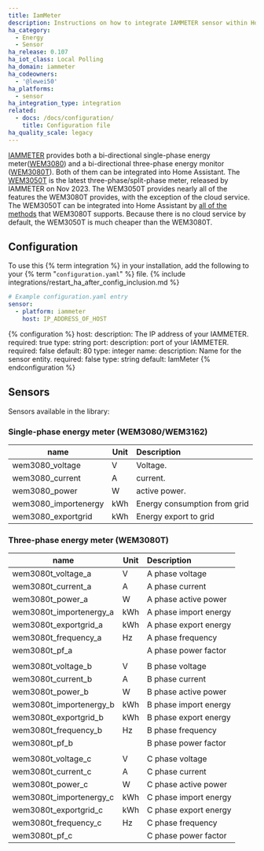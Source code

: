 ```yaml
---
title: IamMeter
description: Instructions on how to integrate IAMMETER sensor within Home Assistant.
ha_category:
  - Energy
  - Sensor
ha_release: 0.107
ha_iot_class: Local Polling
ha_domain: iammeter
ha_codeowners:
  - '@lewei50'
ha_platforms:
  - sensor
ha_integration_type: integration
related:
  - docs: /docs/configuration/
    title: Configuration file
ha_quality_scale: legacy
---
```


[IAMMETER](https://www.iammeter.com/) provides both a bi-directional single-phase energy meter([WEM3080](https://www.iammeter.com/products/single-phase-meter)) and a bi-directional three-phase energy monitor ([WEM3080T](https://www.iammeter.com/products/three-phase-meter)). Both of them can be integrated into Home Assistant.
The [WEM3050T](https://www.iammeter.com/products/3phase-meter-3050t) is the latest three-phase/split-phase meter, released by IAMMETER on Nov 2023.
The WEM3050T provides nearly all of the features the WEM3080T provides, with the exception of the cloud service.
The WEM3050T can be integrated into Home Assistant by [all of the methods](https://community.home-assistant.io/t/four-ways-to-integrate-the-electricity-usage-monitor-iammeter-into-the-home-assistant/485520/) that WEM3080T supports.
Because there is no cloud service by default, the WEM3050T is much cheaper than the WEM3080T.

## Configuration

To use this {% term integration %} in your installation, add the following to your {% term "`configuration.yaml`" %} file.
{% include integrations/restart_ha_after_config_inclusion.md %}

```yaml
# Example configuration.yaml entry
sensor:
  - platform: iammeter
    host: IP_ADDRESS_OF_HOST
```

{% configuration %}
host:
  description: The IP address of your IAMMETER.
  required: true
  type: string
port:
  description: port of your IAMMETER.
  required: false
  default: 80
  type: integer
name:
  description: Name for the sensor entity.
  required: false
  type: string
  default: IamMeter
{% endconfiguration %}

## Sensors

Sensors available in the library:

### Single-phase energy meter (WEM3080/WEM3162)

| name                 | Unit | Description                  |
| -------------------- | ---- | :--------------------------- |
| wem3080_voltage      | V    | Voltage.                     |
| wem3080_current      | A    | current.                     |
| wem3080_power        | W    | active power.                |
| wem3080_importenergy | kWh  | Energy consumption from grid |
| wem3080_exportgrid   | kWh  | Energy export to grid        |

### Three-phase energy meter (WEM3080T)

| name                    | Unit | Description           |
| ----------------------- | ---- | :-------------------- |
| wem3080t_voltage_a      | V    | A phase voltage       |
| wem3080t_current_a      | A    | A phase current       |
| wem3080t_power_a        | W    | A phase active power  |
| wem3080t_importenergy_a | kWh  | A phase import energy |
| wem3080t_exportgrid_a   | kWh  | A phase export energy |
| wem3080t_frequency_a    | Hz   | A phase frequency     |
| wem3080t_pf_a           |      | A phase power factor  |
|                         |      |                       |
| wem3080t_voltage_b      | V    | B phase voltage       |
| wem3080t_current_b      | A    | B phase current       |
| wem3080t_power_b        | W    | B phase active power  |
| wem3080t_importenergy_b | kWh  | B phase import energy |
| wem3080t_exportgrid_b   | kWh  | B phase export energy |
| wem3080t_frequency_b    | Hz   | B phase frequency     |
| wem3080t_pf_b           |      | B phase power factor  |
|                         |      |                       |
| wem3080t_voltage_c      | V    | C phase voltage       |
| wem3080t_current_c      | A    | C phase current       |
| wem3080t_power_c        | W    | C phase active power  |
| wem3080t_importenergy_c | kWh  | C phase import energy |
| wem3080t_exportgrid_c   | kWh  | C phase export energy |
| wem3080t_frequency_c    | Hz   | C phase frequency     |
| wem3080t_pf_c           |      | C phase power factor  |
